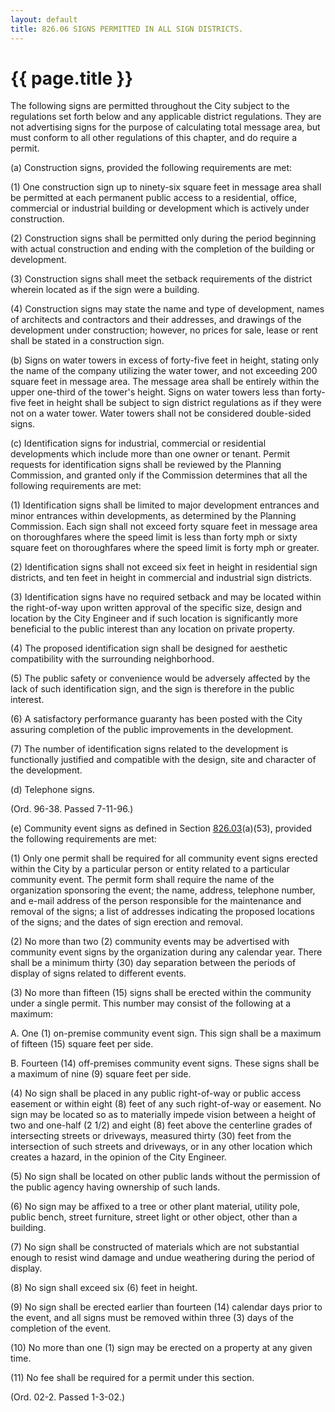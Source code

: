 ```yaml
---
layout: default 
title: 826.06 SIGNS PERMITTED IN ALL SIGN DISTRICTS.
---
```


{{ page.title }}
================

The following signs are permitted throughout the City subject to the
regulations set forth below and any applicable district regulations.
They are not advertising signs for the purpose of calculating total
message area, but must conform to all other regulations of this chapter,
and do require a permit.

​(a) Construction signs, provided the following requirements are met:

​(1) One construction sign up to ninety-six square feet in message area
shall be permitted at each permanent public access to a residential,
office, commercial or industrial building or development which is
actively under construction.

​(2) Construction signs shall be permitted only during the period
beginning with actual construction and ending with the completion of the
building or development.

​(3) Construction signs shall meet the setback requirements of the
district wherein located as if the sign were a building.

​(4) Construction signs may state the name and type of development,
names of architects and contractors and their addresses, and drawings of
the development under construction; however, no prices for sale, lease
or rent shall be stated in a construction sign.

​(b) Signs on water towers in excess of forty-five feet in height,
stating only the name of the company utilizing the water tower, and not
exceeding 200 square feet in message area. The message area shall be
entirely within the upper one-third of the tower's height. Signs on
water towers less than forty-five feet in height shall be subject to
sign district regulations as if they were not on a water tower. Water
towers shall not be considered double-sided signs.

​(c) Identification signs for industrial, commercial or residential
developments which include more than one owner or tenant. Permit
requests for identification signs shall be reviewed by the Planning
Commission, and granted only if the Commission determines that all the
following requirements are met:

​(1) Identification signs shall be limited to major development
entrances and minor entrances within developments, as determined by the
Planning Commission. Each sign shall not exceed forty square feet in
message area on thoroughfares where the speed limit is less than forty
mph or sixty square feet on thoroughfares where the speed limit is forty
mph or greater.

​(2) Identification signs shall not exceed six feet in height in
residential sign districts, and ten feet in height in commercial and
industrial sign districts.

​(3) Identification signs have no required setback and may be located
within the right-of-way upon written approval of the specific size,
design and location by the City Engineer and if such location is
significantly more beneficial to the public interest than any location
on private property.

​(4) The proposed identification sign shall be designed for aesthetic
compatibility with the surrounding neighborhood.

​(5) The public safety or convenience would be adversely affected by the
lack of such identification sign, and the sign is therefore in the
public interest.

​(6) A satisfactory performance guaranty has been posted with the City
assuring completion of the public improvements in the development.

​(7) The number of identification signs related to the development is
functionally justified and compatible with the design, site and
character of the development.

​(d) Telephone signs.

(Ord. 96-38. Passed 7-11-96.)

​(e) Community event signs as defined in Section
[826.03](3a2f3d6a.html)(a)(53), provided the following requirements are
met:

​(1) Only one permit shall be required for all community event signs
erected within the City by a particular person or entity related to a
particular community event. The permit form shall require the name of
the organization sponsoring the event; the name, address, telephone
number, and e-mail address of the person responsible for the maintenance
and removal of the signs; a list of addresses indicating the proposed
locations of the signs; and the dates of sign erection and removal.

​(2) No more than two (2) community events may be advertised with
community event signs by the organization during any calendar year.
There shall be a minimum thirty (30) day separation between the periods
of display of signs related to different events.

​(3) No more than fifteen (15) signs shall be erected within the
community under a single permit. This number may consist of the
following at a maximum:

A. One (1) on-premise community event sign. This sign shall be a maximum
of fifteen (15) square feet per side.

B. Fourteen (14) off-premises community event signs. These signs shall
be a maximum of nine (9) square feet per side.

​(4) No sign shall be placed in any public right-of-way or public access
easement or within eight (8) feet of any such right-of-way or easement.
No sign may be located so as to materially impede vision between a
height of two and one-half (2 1/2) and eight (8) feet above the
centerline grades of intersecting streets or driveways, measured thirty
(30) feet from the intersection of such streets and driveways, or in any
other location which creates a hazard, in the opinion of the City
Engineer.

​(5) No sign shall be located on other public lands without the
permission of the public agency having ownership of such lands.

​(6) No sign may be affixed to a tree or other plant material, utility
pole, public bench, street furniture, street light or other object,
other than a building.

​(7) No sign shall be constructed of materials which are not substantial
enough to resist wind damage and undue weathering during the period of
display.

​(8) No sign shall exceed six (6) feet in height.

​(9) No sign shall be erected earlier than fourteen (14) calendar days
prior to the event, and all signs must be removed within three (3) days
of the completion of the event.

​(10) No more than one (1) sign may be erected on a property at any
given time.

​(11) No fee shall be required for a permit under this section.

(Ord. 02-2. Passed 1-3-02.)
